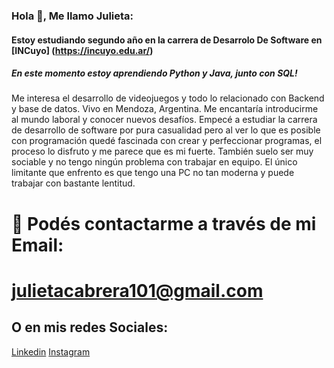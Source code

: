 <!-- ### Hi there 👋

**JulietaNightCode/JulietaNightCode** is a ✨ _special_ ✨ repository because its `README.md` (this file) appears on your GitHub profile.

Here are some ideas to get you started:

- 🔭 I’m currently working on ...
- 🌱 I’m currently learning ...
- 👯 I’m looking to collaborate on ...
- 🤔 I’m looking for help with ...
- 💬 Ask me about ...
- 📫 How to reach me: ...
- 😄 Pronouns: ...
- ⚡ Fun fact: ...
-->
### Hola 👋, Me llamo Julieta:
#### Estoy estudiando segundo año en la carrera de Desarrolo De Software en [INCuyo] (https://incuyo.edu.ar/)
##### En este momento estoy aprendiendo Python y Java, junto con SQL!
 Me interesa el desarrollo de videojuegos y todo lo relacionado con Backend y base de datos. 
 Vivo en Mendoza, Argentina.
 Me encantaría introducirme al mundo laboral y conocer nuevos desafíos.
 Empecé a estudiar la carrera de desarrollo de software por pura casualidad pero al ver lo que es posible con programación quedé fascinada con crear y perfeccionar programas, el proceso lo disfruto y me parece que es mi fuerte. También suelo ser muy sociable y no tengo ningún problema con trabajar en equipo.
 El único limitante que enfrento es que tengo una PC no tan moderna y puede trabajar con bastante lentitud.
 
# 💬 Podés contactarme a través de mi Email: 

# julietacabrera101@gmail.com
 
## O en mis redes Sociales:
 [Linkedin](https://www.linkedin.com/in/julietanightcode/)
 [Instagram](https://www.instagram.com/julieta.bsf/)
